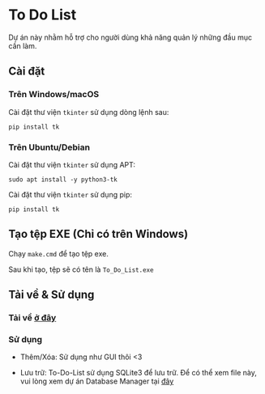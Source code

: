 
# To Do List

Dự án này nhằm hỗ trợ cho người dùng khả năng quản lý những đầu mục cần làm.

## Cài đặt

### Trên Windows/macOS

Cài đặt thư viện `tkinter` sử dụng dòng lệnh sau:

    pip install tk

### Trên Ubuntu/Debian

Cài đặt thư viện `tkinter` sử dụng APT:

    sudo apt install -y python3-tk

Cài đặt thư viện `tkinter` sử dụng pip:

    pip install tk

## Tạo tệp EXE (Chỉ có trên Windows)

Chạy `make.cmd` để tạo tệp exe. 

Sau khi tạo, tệp sẽ có tên là `To_Do_List.exe`

## Tải về & Sử dụng

### Tải về [ở đây](https://github.com/takineko-tfs/to-do-list/releases)

### Sử dụng

+ Thêm/Xóa: Sử dụng như GUI thôi <3

+ Lưu trữ: To-Do-List sử dụng SQLite3 để lưu trữ. Để có thể xem file này, vui lòng xem dự án Database Manager tại [đây](https://github.com/TheFlightSims/windowsserver-mgmttools)
